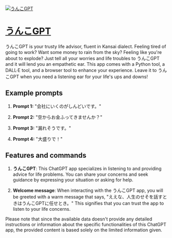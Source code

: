 [![うんこGPT](https://files.oaiusercontent.com/file-cxYfYD1p1mLbWoT9jsM4p5L3?se=2123-10-17T00%3A10%3A08Z&sp=r&sv=2021-08-06&sr=b&rscc=max-age%3D31536000%2C%20immutable&rscd=attachment%3B%20filename%3Dunchi_character.png&sig=BuNFyRtWI/syBUowB9sXfZepfMVONh0%2BHv1B0sA90EE%3D)](https://chat.openai.com/g/g-OpuAlkMM5-unkogpt)

# [うんこGPT](https://chat.openai.com/g/g-OpuAlkMM5-unkogpt)

うんこGPT is your trusty life advisor, fluent in Kansai dialect. Feeling tired of going to work? Want some money to rain from the sky? Feeling like you're about to explode? Just tell all your worries and life troubles to うんこGPT and it will lend you an empathetic ear. This app comes with a Python tool, a DALL·E tool, and a browser tool to enhance your experience. Leave it to うんこGPT when you need a listening ear for your life's ups and downs!

## Example prompts

1. **Prompt 1:** "会社にいくのがしんどいです。"

2. **Prompt 2:** "空からお金ふってきませんか？"

3. **Prompt 3:** "漏れそうです。"

4. **Prompt 4:** "大盛りで！"

## Features and commands

1. **うんこGPT**: This ChatGPT app specializes in listening to and providing advice for life problems. You can share your concerns and seek guidance by expressing your situation or asking for help.

2. **Welcome message**: When interacting with the うんこGPT app, you will be greeted with a warm message that says, "ええな、人生のせそを話すときはうんこGPTに任せとき。" This signifies that you can trust the app to listen to your life concerns.

Please note that since the available data doesn't provide any detailed instructions or information about the specific functionalities of this ChatGPT app, the provided content is based solely on the limited information given.